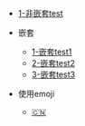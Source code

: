 <!-- _navbar.md——导航栏-->

* [1-非嵌套test](/)
  
* 嵌套
  * [1-嵌套test1](/)
  * [2-嵌套test2](/)
  * [3-嵌套test3](/)

* 使用emoji
  * [:cn:](/)